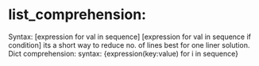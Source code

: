 # list_comprehension:
Syntax:
[expression for val in sequence]
[expression for val in sequence if condition]
its a short way to reduce no. of lines best for one liner solution.
Dict comprehension:
syntax: {expression(key:value) for i in sequence}
